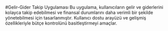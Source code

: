 #Gelir-Gider Takip Uygulaması
Bu uygulama, kullanıcıların gelir ve giderlerini kolayca takip edebilmesi ve finansal durumlarını daha verimli bir şekilde yönetebilmesi için tasarlanmıştır. Kullanıcı dostu arayüzü ve gelişmiş özellikleriyle bütçe kontrolünü basitleştirmeyi amaçlar.


